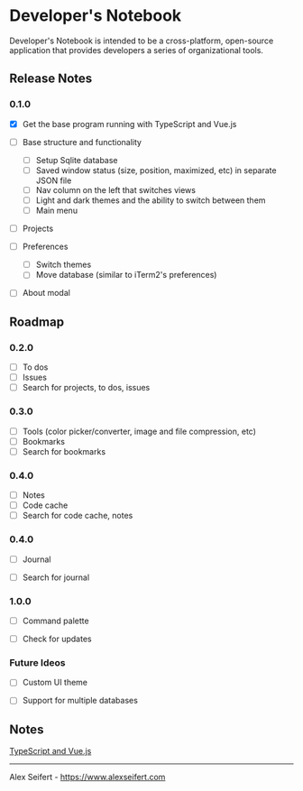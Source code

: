 # Developer's Notebook

Developer's Notebook is intended to be a cross-platform, open-source application that provides developers a series of organizational tools.

## Release Notes

### 0.1.0
- [x] Get the base program running with TypeScript and Vue.js
- [ ] Base structure and functionality
    - [ ] Setup Sqlite database
    - [ ] Saved window status (size, position, maximized, etc) in separate JSON file
    - [ ] Nav column on the left that switches views
    - [ ] Light and dark themes and the ability to switch between them
    - [ ] Main menu
- [ ] Projects
- [ ] Preferences
    - [ ] Switch themes
    - [ ] Move database (similar to iTerm2's preferences)
- [ ] About modal


## Roadmap

### 0.2.0
- [ ] To dos
- [ ] Issues
- [ ] Search for projects, to dos, issues

### 0.3.0
- [ ] Tools (color picker/converter, image and file compression, etc)
- [ ] Bookmarks
- [ ] Search for bookmarks

### 0.4.0
- [ ] Notes
- [ ] Code cache
- [ ] Search for code cache, notes

### 0.4.0
- [ ] Journal
- [ ] Search for journal


### 1.0.0
- [ ] Command palette
- [ ] Check for updates


### Future Ideos
- [ ] Custom UI theme
- [ ] Support for multiple databases


## Notes

[TypeScript and Vue.js](https://github.com/Microsoft/TypeScript-Vue-Starter)

---

Alex Seifert - https://www.alexseifert.com
